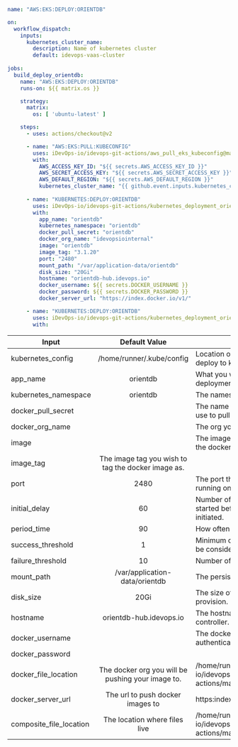 ```yaml
name: "AWS:EKS:DEPLOY:ORIENTDB"

on:
  workflow_dispatch:
    inputs:
      kubernetes_cluster_name:
        description: Name of kubernetes cluster
        default: idevops-vaas-cluster
            
jobs:
  build_deploy_orientdb:
    name: "AWS:EKS:DEPLOY:ORIENTDB"
    runs-on: ${{ matrix.os }}

    strategy:
      matrix:
        os: [ 'ubuntu-latest' ]

    steps:
      - uses: actions/checkout@v2

      - name: "AWS:EKS:PULL:KUBECONFIG"
        uses: iDevOps-io/idevops-git-actions/aws_pull_eks_kubeconfig@main
        with:
          AWS_ACCESS_KEY_ID: "${{ secrets.AWS_ACCESS_KEY_ID }}"
          AWS_SECRET_ACCESS_KEY: "${{ secrets.AWS_SECRET_ACCESS_KEY }}"
          AWS_DEFAULT_REGION: "${{ secrets.AWS_DEFAULT_REGION }}"
          kubernetes_cluster_name: "{{ github.event.inputs.kubernetes_cluster_name }}"
          
      - name: "KUBERNETES:DEPLOY:ORIENTDB"
        uses: iDevOps-io/idevops-git-actions/kubernetes_deployment_orientdb@main
        with:
          app_name: "orientdb"
          kubernetes_namespace: "orientdb"
          docker_pull_secret: "orientdb"
          docker_org_name: "idevopsiointernal"
          image: "orientdb"
          image_tag: "3.1.20"
          port: "2480"
          mount_path: "/var/application-data/orientdb"
          disk_size: "20Gi"
          hostname: "orientdb-hub.idevops.io"
          docker_username: ${{ secrets.DOCKER_USERNAME }}
          docker_password: ${{ secrets.DOCKER_PASSWORD }}
          docker_server_url: "https://index.docker.io/v1/"

      - name: "KUBERNETES:DEPLOY:ORIENTDB"
        uses: iDevOps-io/idevops-git-actions/kubernetes_deployment_orientdb@main
        with:
```
|Input   | Default Value  | Description  |
| --- | :--: | --- |
|kubernetes_config | /home/runner/.kube/config | Location of the kubeconfig you want to use to deploy to kubernetes.|
| app_name | orientdb | What you want to name your orientdb deployment. |
| kubernetes_namespace | orientdb | The namespace in k8s you want to deployment | 
| docker_pull_secret | | The name of the docker pull secret you with to use to pull your image. | 
| docker_org_name | | The org you will be pushing to and pulling from. | 
| image | | The image name you want to build and push the docker image for orientDB to. |
| image_tag | The image tag you wish to tag the docker image as. | 
| port | 2480 | The port the container and service will be running on. | 
| initial_delay | 60 | Number of seconds after the container has started before liveness or readiness probes are initiated. | 
| period_time | 90 | How often (in seconds) to perform the probe. | 
| success_threshold | 1 | Minimum consecutive success for the probe to be considered successful after having failed. | 
| failure_threshold | 10 | Number of probes if the preceding probe fails. | 
| mount_path | /var/application-data/orientdb | The persistent volume mount path. | 
| disk_size | 20Gi | The size of the persistent volume you wish to provision. | 
| hostname | orientdb-hub.idevops.io | The hostname to be set in the ingress controller. | 
| docker_username | | The docker username to use for dockerhub authentication. | 
| docker_password | 
| docker_file_location | The docker org you will be pushing your image to. | /home/runner/work/_actions/iDevOps-io/idevops-git-actions/main/kubernetes_deployment_orientdb/ | 
| docker_server_url | The url to push docker images to | https:index.docker.io/v1/ | 
| composite_file_location | The location where files live | /home/runner/work/_actions/iDevOps-io/idevops-git-actions/main/kubernetes_deployment_orientdb |  